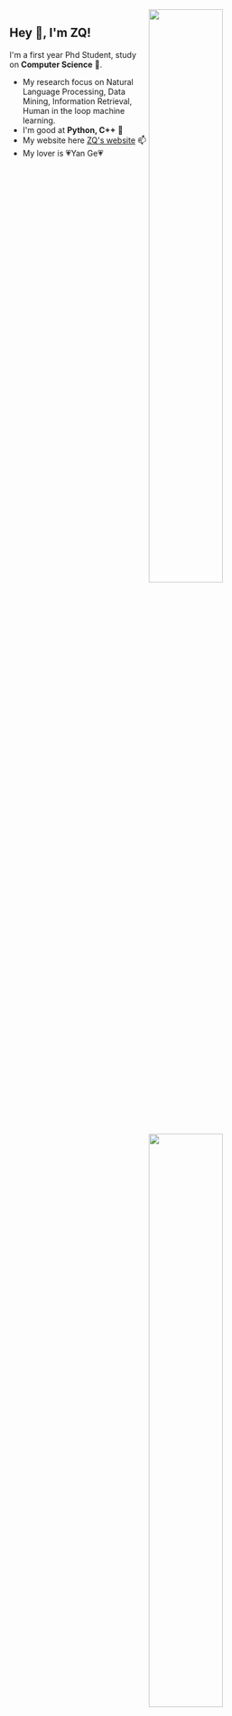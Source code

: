 <img align="right" width="51%" src="https://github-readme-stats.vercel.app/api?username=edzq&title_color=eb1f6a&icon_color=999&text_color=999999&bg_color=0,27282200,0000000F&show_icons=true&hide_border=true">

<img align='right' width='51%' src="https://github-readme-stats.vercel.app/api/top-langs/?username=edzq&hide=html,java,jupyter%20notebook,css&layout=compact&card_width=495&title_color=eb1f6a&icon_color=e28905&text_color=999999&bg_color=0,27282200,0000000F&hide_border=true">


## Hey 👋, I'm ZQ!

I'm a first year Phd Student, study on **Computer Science** 🔭. 

* My research focus on Natural Language Processing, Data Mining, Information Retrieval, Human in the loop machine learning.
* I'm good at **Python, C++** 👯
* My website here [ZQ's website](https://edzq.github.io) 📫
* My lover is 💗Yan Ge💗
